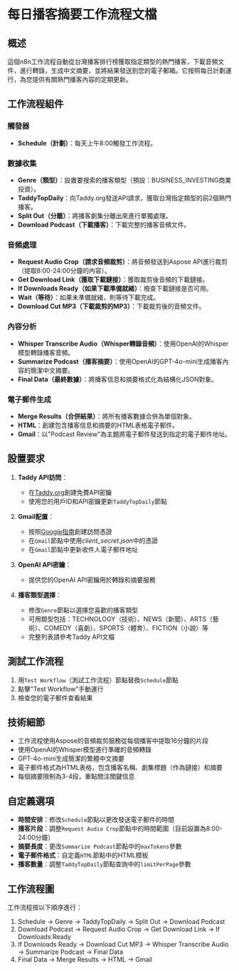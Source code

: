 # 每日播客摘要工作流程文檔

## 概述

這個n8n工作流程自動從台灣播客排行榜獲取指定類型的熱門播客，下載音頻文件，進行轉錄，生成中文摘要，並將結果發送到您的電子郵箱。它按照每日計劃運行，為您提供有關熱門播客內容的定期更新。

## 工作流程組件

### 觸發器

- **Schedule（計劃）**：每天上午8:00觸發工作流程。

### 數據收集

- **Genre（類型）**：設置要搜索的播客類型（預設：BUSINESS_INVESTING商業投資）。
- **TaddyTopDaily**：向Taddy.org發送API請求，獲取台灣指定類型的前2個熱門播客。
- **Split Out（分離）**：將播客劇集分離出來進行單獨處理。
- **Download Podcast（下載播客）**：下載完整的播客音頻文件。

### 音頻處理

- **Request Audio Crop（請求音頻裁剪）**：將音頻發送到Aspose API進行裁剪（提取8:00-24:00分鐘的內容）。
- **Get Download Link（獲取下載鏈接）**：獲取裁剪後音頻的下載鏈接。
- **If Downloads Ready（如果下載準備就緒）**：檢查下載鏈接是否可用。
- **Wait（等待）**：如果未準備就緒，則等待下載完成。
- **Download Cut MP3（下載裁剪的MP3）**：下載裁剪後的音頻文件。

### 內容分析

- **Whisper Transcribe Audio（Whisper轉錄音頻）**：使用OpenAI的Whisper模型轉錄播客音頻。
- **Summarize Podcast（播客摘要）**：使用OpenAI的GPT-4o-mini生成播客內容的簡潔中文摘要。
- **Final Data（最終數據）**：將播客信息和摘要格式化為結構化JSON對象。

### 電子郵件生成

- **Merge Results（合併結果）**：將所有播客數據合併為單個對象。
- **HTML**：創建包含播客信息和摘要的HTML表格電子郵件。
- **Gmail**：以"Podcast Review"為主題將電子郵件發送到指定的電子郵件地址。

## 設置要求

1. **Taddy API訪問**：
   - 在[Taddy.org](https://taddy.org/signup/developers)創建免費API密鑰
   - 使用您的用戶ID和API密鑰更新`TaddyTopDaily`節點

2. **Gmail配置**：
   - 按照[Google指南](https://developers.google.com/workspace/guides/create-credentials)創建訪問憑證
   - 在`Gmail`節點中使用*client_secret.json*中的憑證
   - 在`Gmail`節點中更新收件人電子郵件地址

3. **OpenAI API密鑰**：
   - 提供您的OpenAI API密鑰用於轉錄和摘要服務

4. **播客類型選擇**：
   - 修改`Genre`節點以選擇您喜歡的播客類型
   - 可用類型包括：TECHNOLOGY（技術）、NEWS（新聞）、ARTS（藝術）、COMEDY（喜劇）、SPORTS（體育）、FICTION（小說）等
   - 完整列表請參考Taddy API文檔

## 測試工作流程

1. 用`Test Workflow`（測試工作流程）節點替換`Schedule`節點
2. 點擊"Test Workflow"手動運行
3. 檢查您的電子郵件查看結果

## 技術細節

- 工作流程使用Aspose的音頻裁剪服務從每個播客中提取16分鐘的片段
- 使用OpenAI的Whisper模型進行準確的音頻轉錄
- GPT-4o-mini生成簡潔的繁體中文摘要
- 電子郵件格式為HTML表格，包含播客名稱、劇集標題（作為鏈接）和摘要
- 每個摘要限制為3-4段，重點關注關鍵信息

## 自定義選項

- **時間安排**：修改`Schedule`節點以更改發送電子郵件的時間
- **播客片段**：調整`Request Audio Crop`節點中的時間範圍（目前設置為8:00-24:00分鐘）
- **摘要長度**：更改`Summarize Podcast`節點中的`maxTokens`參數
- **電子郵件格式**：自定義`HTML`節點中的HTML模板
- **播客數量**：調整`TaddyTopDaily`節點查詢中的`limitPerPage`參數

## 工作流程圖

工作流程按以下順序進行：
1. Schedule → Genre → TaddyTopDaily → Split Out → Download Podcast
2. Download Podcast → Request Audio Crop → Get Download Link → If Downloads Ready
3. If Downloads Ready → Download Cut MP3 → Whisper Transcribe Audio → Summarize Podcast → Final Data
4. Final Data → Merge Results → HTML → Gmail
